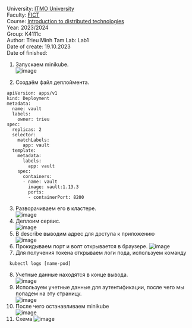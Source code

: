 University: [ITMO University](https://itmo.ru/ru/)  
Faculty: [FICT](https://fict.itmo.ru)  
Course: [Introduction to distributed technologies](https://github.com/itmo-ict-faculty/introduction-to-distributed-technologies)  
Year: 2023/2024  
Group: K4111c  
Author: Trieu Minh Tam
Lab: Lab1  
Date of create: 19.10.2023  
Date of finished:  

1. Запускаем minikube. <br>
![image](https://github.com/Mrtrieu69/2023_2024-introduction_to_distributed_technologies-k4111c-trieu_t_m/assets/87965299/c476cfba-236b-434a-be3b-40ebbbe356b1) <br>

2. Создаём файл деплоймента. <br>
```
apiVersion: apps/v1
kind: Deployment
metadata:
  name: vault
  labels:
    owner: trieu
spec:
  replicas: 2
  selector:
    matchLabels:
      app: vault
  template:
    metadata:
      labels:
        app: vault
    spec:
      containers:
      - name: vault
        image: vault:1.13.3
        ports:
        - containerPort: 8200
```
3. Разворачиваем его в кластере.<br>
![image](https://github.com/Mrtrieu69/2023_2024-introduction_to_distributed_technologies-k4111c-trieu_t_m/assets/87965299/1f2937df-2b6c-41bc-bd93-3a9d2faebc26)<br>
4. Деплоим сервис. <br>
![image](https://github.com/Mrtrieu69/2023_2024-introduction_to_distributed_technologies-k4111c-trieu_t_m/assets/87965299/13fa3b4c-2927-4f16-9608-facd3bf1de1f)
5. В describe выводим адрес для доступа к приложению <br>
![image](https://github.com/Mrtrieu69/2023_2024-introduction_to_distributed_technologies-k4111c-trieu_t_m/assets/87965299/179ccdcd-6456-44d3-a81e-1d1d2fe183c2)
6. Прокидываем порт и волт открывается в браузере.
![image](https://github.com/Mrtrieu69/2023_2024-introduction_to_distributed_technologies-k4111c-trieu_t_m/assets/87965299/6da87e82-1400-44cf-a28d-baa62f1c7204)
7. Для получения токена открываем логи пода, используем команду<br>
```
 kubectl logs [name-pod]
```
8. Учетные данные находятся в конце вывода. <br>
![image](https://github.com/Mrtrieu69/2023_2024-introduction_to_distributed_technologies-k4111c-trieu_t_m/assets/87965299/4bfc46a3-bb59-466b-a3a9-d49b35358dc7)
9. Используем учетные данные для аутентификации, после чего мы попадем на эту страницу.<br>
![image](https://github.com/Mrtrieu69/2023_2024-introduction_to_distributed_technologies-k4111c-trieu_t_m/assets/87965299/1ea4c6fd-20ab-457c-a1c7-1e79b630482b)
10. После чего останавливаем minikube <br>
![image](https://github.com/Mrtrieu69/2023_2024-introduction_to_distributed_technologies-k4111c-trieu_t_m/assets/87965299/0fc0781d-ea1a-4844-a423-a4c82ced521e)
11. Схема
![image](https://github.com/Mrtrieu69/2023_2024-introduction_to_distributed_technologies-k4111c-trieu_t_m/assets/87965299/e4511e9f-9e7f-4982-8f10-b64c5e276ccf)
